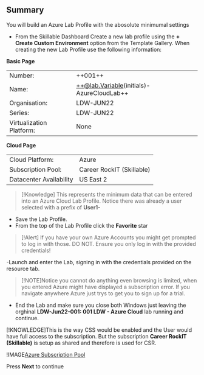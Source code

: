 
## Summary
You will build an Azure Lab Profile with the abosolute minimumal settings

- From the Skillable Dashboard Create a new lab profile using the **+ Create Custom Environment** option from the Template Gallery.  When creating the new Lab Profile use the following information:

**Basic Page**

|||
|---------------|--------------------------|
| Number:       | ++001++                      |
| Name:         | ++@lab.Variable(initials)-AzureCloudLab++ |
| Organisation: | LDW-JUN22                |
| Series:       | LDW-JUN22                |
| Virtualization Platform: | None |

**Cloud Page**

|||
|---------------|--------------------------|
| Cloud Platform:       | Azure                     |
| Subscription Pool:    | Career RockIT (Skillable) |
| Datacenter Availability | US East 2 |

>[!Knowledge] This represents the minimum data that can be entered into an Azure Cloud Lab Profile.  Notice there was already a user selected with a prefix of **User1-**

- Save the Lab Profile.
- From the top of the Lab Profile click the **Favorite** star

>[!Alert] If you have your own Azure Accounts you might get prompted to log in with those.  DO NOT.  Ensure you only log in with the provided credentials!

 -Launch and enter the Lab, signing in with the credentials provided on the resource tab.

>[!NOTE]Notice you cannot do anything even browsing is limited, when you entered Azure might have displayed a subscription error. 
If you navigate anywhere Azure just trys to get you to sign up for a trial.  

 - End the Lab and make sure you close both Windows just leaving the orghinal **LDW-Jun22-001: 001 LDW - Azure Cloud** lab running and continue.

[!KNOWLEDGE]This is the way CSS would be enabled and the User would have full access to the subscription.  But the subscription **Career RockIT (Skillable)** is 
setup as shared and therefore is used for CSR.

!IMAGE[Azure Subscription Pool](images/image01.jpg)

Press **Next** to continue
